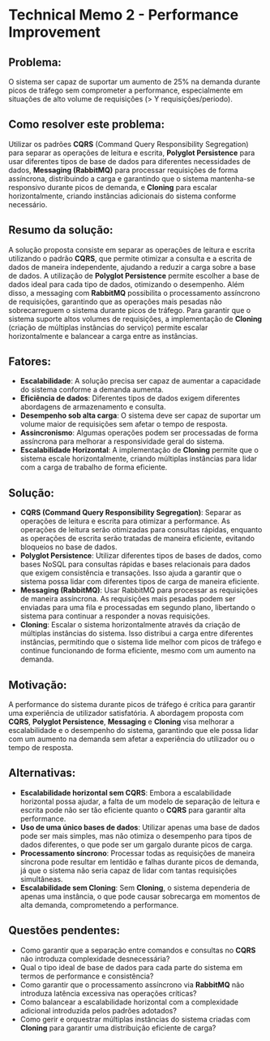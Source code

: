 # **Technical Memo 2 - Performance Improvement**

## Problema:
O sistema ser capaz de suportar um aumento de 25% na demanda durante picos de tráfego sem comprometer a performance, especialmente em situações de alto volume de requisições (> Y requisições/periodo).

## Como resolver este problema:
Utilizar os padrões **CQRS** (Command Query Responsibility Segregation) para separar as operações de leitura e escrita, **Polyglot Persistence** para usar diferentes tipos de base de dados para diferentes necessidades de dados, **Messaging (RabbitMQ)** para processar requisições de forma assíncrona, distribuindo a carga e garantindo que o sistema mantenha-se responsivo durante picos de demanda, e **Cloning** para escalar horizontalmente, criando instâncias adicionais do sistema conforme necessário.

## Resumo da solução:
A solução proposta consiste em separar as operações de leitura e escrita utilizando o padrão **CQRS**, que permite otimizar a consulta e a escrita de dados de maneira independente, ajudando a reduzir a carga sobre a base de dados. A utilização de **Polyglot Persistence** permite escolher a base de dados ideal para cada tipo de dados, otimizando o desempenho. Além disso, a messaging com **RabbitMQ** possibilita o processamento assíncrono de requisições, garantindo que as operações mais pesadas não sobrecarreguem o sistema durante picos de tráfego. Para garantir que o sistema suporte altos volumes de requisições, a implementação de **Cloning** (criação de múltiplas instâncias do serviço) permite escalar horizontalmente e balancear a carga entre as instâncias.

## Fatores:
- **Escalabilidade**: A solução precisa ser capaz de aumentar a capacidade do sistema conforme a demanda aumenta.
- **Eficiência de dados**: Diferentes tipos de dados exigem diferentes abordagens de armazenamento e consulta.
- **Desempenho sob alta carga**: O sistema deve ser capaz de suportar um volume maior de requisições sem afetar o tempo de resposta.
- **Assincronismo**: Algumas operações podem ser processadas de forma assíncrona para melhorar a responsividade geral do sistema.
- **Escalabilidade Horizontal**: A implementação de **Cloning** permite que o sistema escale horizontalmente, criando múltiplas instâncias para lidar com a carga de trabalho de forma eficiente.

## Solução:
- **CQRS (Command Query Responsibility Segregation)**: Separar as operações de leitura e escrita para otimizar a performance. As operações de leitura serão otimizadas para consultas rápidas, enquanto as operações de escrita serão tratadas de maneira eficiente, evitando bloqueios no base de dados.
- **Polyglot Persistence**: Utilizar diferentes tipos de bases de dados, como bases NoSQL para consultas rápidas e bases relacionais para dados que exigem consistência e transações. Isso ajuda a garantir que o sistema possa lidar com diferentes tipos de carga de maneira eficiente.
- **Messaging (RabbitMQ)**: Usar RabbitMQ para processar as requisições de maneira assíncrona. As requisições mais pesadas podem ser enviadas para uma fila e processadas em segundo plano, libertando o sistema para continuar a responder a novas requisições.
- **Cloning**: Escalar o sistema horizontalmente através da criação de múltiplas instâncias do sistema. Isso distribui a carga entre diferentes instâncias, permitindo que o sistema lide melhor com picos de tráfego e continue funcionando de forma eficiente, mesmo com um aumento na demanda.

## Motivação:
A performance do sistema durante picos de tráfego é crítica para garantir uma experiência de utilizador satisfatória. A abordagem proposta com **CQRS**, **Polyglot Persistence**, **Messaging** e **Cloning** visa melhorar a escalabilidade e o desempenho do sistema, garantindo que ele possa lidar com um aumento na demanda sem afetar a experiência do utilizador ou o tempo de resposta.

## Alternativas:
- **Escalabilidade horizontal sem CQRS**: Embora a escalabilidade horizontal possa ajudar, a falta de um modelo de separação de leitura e escrita pode não ser tão eficiente quanto o **CQRS** para garantir alta performance.
- **Uso de uma único bases de dados**: Utilizar apenas uma base de dados pode ser mais simples, mas não otimiza o desempenho para tipos de dados diferentes, o que pode ser um gargalo durante picos de carga.
- **Processamento síncrono**: Processar todas as requisições de maneira síncrona pode resultar em lentidão e falhas durante picos de demanda, já que o sistema não seria capaz de lidar com tantas requisições simultâneas.
- **Escalabilidade sem Cloning**: Sem **Cloning**, o sistema dependeria de apenas uma instância, o que pode causar sobrecarga em momentos de alta demanda, comprometendo a performance.

## Questões pendentes:
- Como garantir que a separação entre comandos e consultas no **CQRS** não introduza complexidade desnecessária?
- Qual o tipo ideal de base de dados para cada parte do sistema em termos de performance e consistência?
- Como garantir que o processamento assíncrono via **RabbitMQ** não introduza latência excessiva nas operações críticas?
- Como balancear a escalabilidade horizontal com a complexidade adicional introduzida pelos padrões adotados?
- Como gerir e orquestrar múltiplas instâncias do sistema criadas com **Cloning** para garantir uma distribuição eficiente de carga?

